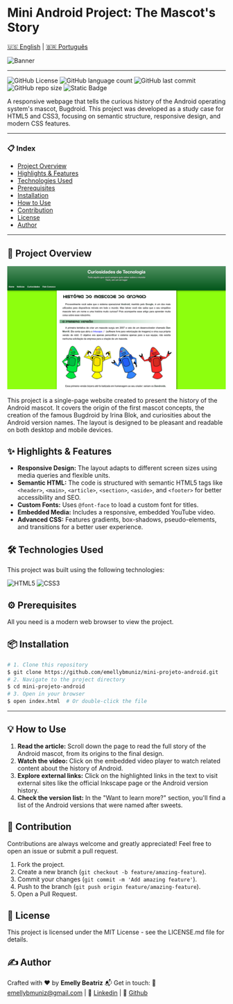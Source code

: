 
# Mini Android Project: The Mascot's Story

[🇺🇸 English](./README.md) | [🇧🇷 Português](./README.pt.md)

![Banner](./imagens/dan-droids.png)

---

![GitHub License](https://img.shields.io/github/license/emellybmuniz/mini-projeto-android)
![GitHub language count](https://img.shields.io/github/languages/count/emellybmuniz/mini-projeto-android)
![GitHub last commit](https://img.shields.io/github/last-commit/emellybmuniz/mini-projeto-android)
![GitHub repo size](https://img.shields.io/github/repo-size/emellybmuniz/mini-projeto-android)
![Static Badge](https://img.shields.io/badge/Status%20-%20Finished%20-%20%234DA65A)

A responsive webpage that tells the curious history of the Android operating system's mascot, Bugdroid. This project was developed as a study case for HTML5 and CSS3, focusing on semantic structure, responsive design, and modern CSS features.


---
### 📋 Index

- [Project Overview](#-project-overview)
- [Highlights & Features](#-highlights--features)
- [Technologies Used](#-technologies-used)
- [Prerequisites](#-prerequisites)
- [Installation](#-installation)
- [How to Use](#-how-to-use)
- [Contribution](#-contribution)
- [License](#-license)
- [Author](#-author)
---


## 🚀 Project Overview

![Project Demonstration](./imagens/interface.png)

This project is a single-page website created to present the history of the Android mascot. It covers the origin of the first mascot concepts, the creation of the famous Bugdroid by Irina Blok, and curiosities about the Android version names. The layout is designed to be pleasant and readable on both desktop and mobile devices.

## ✨ Highlights & Features

- **Responsive Design:** The layout adapts to different screen sizes using media queries and flexible units.
- **Semantic HTML:** The code is structured with semantic HTML5 tags like `<header>`, `<main>`, `<article>`, `<section>`, `<aside>`, and `<footer>` for better accessibility and SEO.
- **Custom Fonts:** Uses `@font-face` to load a custom font for titles.
- **Embedded Media:** Includes a responsive, embedded YouTube video.
- **Advanced CSS:** Features gradients, box-shadows, pseudo-elements, and transitions for a better user experience.


## 🛠️ Technologies Used

This project was built using the following technologies:

![HTML5](https://img.shields.io/badge/html5-%23E34F26.svg?style=for-the-badge&logo=html5&logoColor=white)
![CSS3](https://img.shields.io/badge/css3-%231572B6.svg?style=for-the-badge&logo=css3&logoColor=white)

## ⚙️ Prerequisites

All you need is a modern web browser to view the project.


## 📦 Installation

```bash
# 1. Clone this repository
$ git clone https://github.com/emellybmuniz/mini-projeto-android.git
# 2. Navigate to the project directory
$ cd mini-projeto-android
# 3. Open in your browser
$ open index.html  # Or double-click the file
```

--  ---
## 💡 How to Use

1. **Read the article:** Scroll down the page to read the full story of the Android mascot, from its origins to the final design.
2. **Watch the video:** Click on the embedded video player to watch related content about the history of Android.
3. **Explore external links:** Click on the highlighted links in the text to visit external sites like the official Inkscape page or the Android version history.
4. **Check the version list:** In the "Want to learn more?" section, you'll find a list of the Android versions that were named after sweets.


## 🤝 Contribution

Contributions are always welcome and greatly appreciated! Feel free to open an issue or submit a pull request.
1. Fork the project.
2. Create a new branch (`git checkout -b feature/amazing-feature`).
3. Commit your changes (`git commit -m 'Add amazing feature'`).
4. Push to the branch (`git push origin feature/amazing-feature`).
5. Open a Pull Request.   


## 🔑 License

This project is licensed under the MIT License - see the LICENSE.md file for details.


## ✍️ Author

Crafted with ❤️ by **Emelly Beatriz**
📬 Get in touch:
📧 emellybmuniz@gmail.com |
💼 [Linkedin](www.linkedin.com/in/emellybmuniz) |
🐙 [Github](https://github.com/emellybmuniz)

